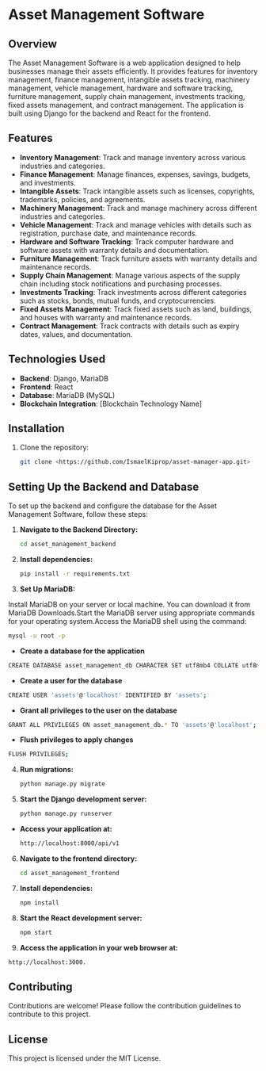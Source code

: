 # Asset Management Software


## Overview

The Asset Management Software is a web application designed to help businesses manage their assets efficiently. It provides features for inventory management, finance management, intangible assets tracking, machinery management, vehicle management, hardware and software tracking, furniture management, supply chain management, investments tracking, fixed assets management, and contract management. The application is built using Django for the backend and React for the frontend.

## Features

- **Inventory Management**: Track and manage inventory across various industries and categories.
- **Finance Management**: Manage finances, expenses, savings, budgets, and investments.
- **Intangible Assets**: Track intangible assets such as licenses, copyrights, trademarks, policies, and agreements.
- **Machinery Management**: Track and manage machinery across different industries and categories.
- **Vehicle Management**: Track and manage vehicles with details such as registration, purchase date, and maintenance records.
- **Hardware and Software Tracking**: Track computer hardware and software assets with warranty details and documentation.
- **Furniture Management**: Track furniture assets with warranty details and maintenance records.
- **Supply Chain Management**: Manage various aspects of the supply chain including stock notifications and purchasing processes.
- **Investments Tracking**: Track investments across different categories such as stocks, bonds, mutual funds, and cryptocurrencies.
- **Fixed Assets Management**: Track fixed assets such as land, buildings, and houses with warranty and maintenance records.
- **Contract Management**: Track contracts with details such as expiry dates, values, and documentation.

## Technologies Used

- **Backend**: Django, MariaDB
- **Frontend**: React
- **Database**: MariaDB (MySQL)
- **Blockchain Integration**: [Blockchain Technology Name]

## Installation

1. Clone the repository:
   ```bash
   git clone <https://github.com/IsmaelKiprop/asset-manager-app.git>

## Setting Up the Backend and Database

To set up the backend and configure the database for the Asset Management Software, follow these steps:

1. **Navigate to the Backend Directory:**
   ```bash
   cd asset_management_backend

2. **Install dependencies:**
   ```bash
   pip install -r requirements.txt

3. **Set Up MariaDB:**
   
Install MariaDB on your server or local machine. You can download it from MariaDB Downloads.Start the MariaDB server using appropriate commands for your operating system.Access the MariaDB shell using the command:
```bash
mysql -u root -p
```
- **Create a database for the application**
```bash
CREATE DATABASE asset_management_db CHARACTER SET utf8mb4 COLLATE utf8mb4_unicode_ci;
```
- **Create a user for the database**
```bash
CREATE USER 'assets'@'localhost' IDENTIFIED BY 'assets';
```
- **Grant all privileges to the user on the database**
```bash
GRANT ALL PRIVILEGES ON asset_management_db.* TO 'assets'@'localhost';
```
- **Flush privileges to apply changes**
```bash
FLUSH PRIVILEGES;
```
4. **Run migrations:**
   ```bash
   python manage.py migrate

5. **Start the Django development server:**
   ```bash
   python manage.py runserver
   ```
- **Access your application at:**
  ```bash
  http://localhost:8000/api/v1
  ```
6. **Navigate to the frontend directory:**
   ```bash
   cd asset_management_frontend

7. **Install dependencies:**
   ```bash
   npm install

8. **Start the React development server:**
   ```bash
   npm start

9. **Access the application in your web browser at:**
```bash
http://localhost:3000.
```

## Contributing

Contributions are welcome! Please follow the contribution guidelines to contribute to this project.

## License

This project is licensed under the MIT License.
